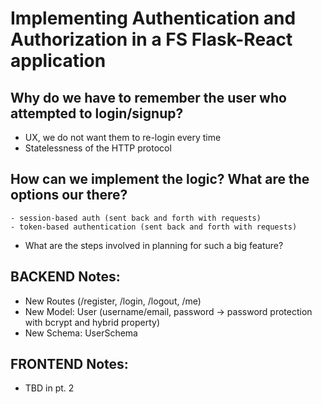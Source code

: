 # Implementing Authentication and Authorization in a FS Flask-React application

## Why do we have to remember the user who attempted to login/signup?
  - UX, we do not want them to re-login every time
  - Statelessness of the HTTP protocol


## How can we implement the logic? What are the options our there?
    - session-based auth (sent back and forth with requests)
    - token-based authentication (sent back and forth with requests)

- What are the steps involved in planning for such a big feature?

## BACKEND Notes:
  - New Routes (/register, /login, /logout, /me)
  - New Model: User (username/email, password -> password protection with bcrypt and hybrid property)
  - New Schema: UserSchema


## FRONTEND Notes:
  - TBD in pt. 2

